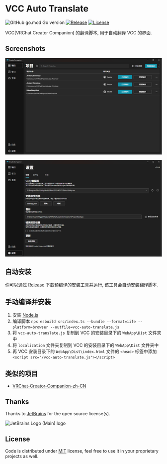 # VCC Auto Translate

![GitHub go.mod Go version](https://img.shields.io/github/go-mod/go-version/gizmo-ds/vcc-auto-translate?style=flat-square)
[![Release](https://img.shields.io/github/v/release/gizmo-ds/vcc-auto-translate.svg?include_prereleases&style=flat-square)](https://github.com/gizmo-ds/vcc-auto-translate/releases/latest)
[![License](https://img.shields.io/github/license/gizmo-ds/vcc-auto-translate?style=flat-square)](./LICENSE)

VCC(VRChat Creator Companion) 的翻译脚本, 用于自动翻译 VCC 的界面.

## Screenshots

![Screenshot 1](images/screenshot_1.png)

![Screenshot 2](images/screenshot_2.png)

## 自动安装

你可以通过 [Release](https://github.com/gizmo-ds/vcc-auto-translate/releases/latest) 下载预编译的安装工具并运行,
该工具会自动安装翻译脚本.

## 手动编译并安装

1. 安装 [Node.js](https://nodejs.org/en/download/)
2. 编译脚本 `npx esbuild src/index.ts --bundle --format=iife --platform=browser --outfile=vcc-auto-translate.js`
3. 将 `vcc-auto-translate.js` 复制到 VCC 的安装目录下的 `WebApp\Dist` 文件夹中
4. 将 `localization` 文件夹复制到 VCC 的安装目录下的 `WebApp\Dist` 文件夹中
5. 再 VCC 安装目录下的 `WebApp\Dist\index.html` 文件的 `<head>`
   标签中添加 `<script src="/vcc-auto-translate.js"></script>`

## 类似的项目

- [VRChat-Creator-Companion-zh-CN](https://github.com/Sonic853/VRChat-Creator-Companion-zh-CN)

## Thanks

Thanks to [JetBrains](https://jb.gg/OpenSourceSupport) for the open source license(s).

![JetBrains Logo (Main) logo](https://resources.jetbrains.com/storage/products/company/brand/logos/jb_beam.svg)

## License

Code is distributed under [MIT](./LICENSE) license, feel free to use it in your proprietary projects as well.
